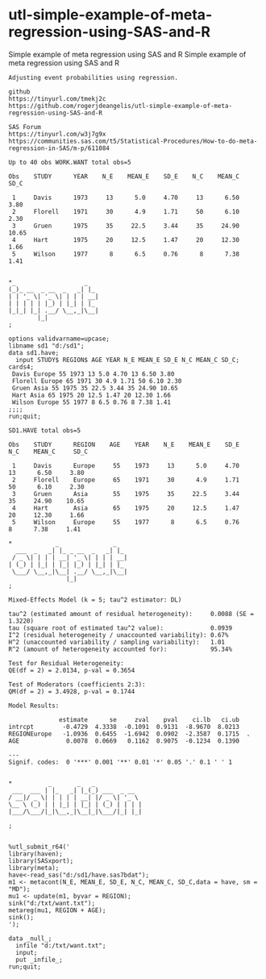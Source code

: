 # utl-simple-example-of-meta-regression-using-SAS-and-R
Simple example of meta regression using SAS and R
    Simple example of meta regression using SAS and R

    Adjusting event probabilities using regression.

    github
    https://tinyurl.com/tmekj2c
    https://github.com/rogerjdeangelis/utl-simple-example-of-meta-regression-using-SAS-and-R

    SAS Forum
    https://tinyurl.com/w3j7g9x
    https://communities.sas.com/t5/Statistical-Procedures/How-to-do-meta-regression-in-SAS/m-p/611084

    Up to 40 obs WORK.WANT total obs=5

    Obs    STUDY      YEAR    N_E    MEAN_E    SD_E    N_C    MEAN_C     SD_C

     1     Davis      1973     13      5.0     4.70     13      6.50     3.80
     2     Florell    1971     30      4.9     1.71     50      6.10     2.30
     3     Gruen      1975     35     22.5     3.44     35     24.90    10.65
     4     Hart       1975     20     12.5     1.47     20     12.30     1.66
     5     Wilson     1977      8      6.5     0.76      8      7.38     1.41


    *_                   _
    (_)_ __  _ __  _   _| |_
    | | '_ \| '_ \| | | | __|
    | | | | | |_) | |_| | |_
    |_|_| |_| .__/ \__,_|\__|
            |_|
    ;

    options validvarname=upcase;
    libname sd1 "d:/sd1";
    data sd1.have;
      input STUDY$ REGION$ AGE YEAR N_E MEAN_E SD_E N_C MEAN_C SD_C;
    cards4;
     Davis Europe 55 1973 13 5.0 4.70 13 6.50 3.80
     Florell Europe 65 1971 30 4.9 1.71 50 6.10 2.30
     Gruen Asia 55 1975 35 22.5 3.44 35 24.90 10.65
     Hart Asia 65 1975 20 12.5 1.47 20 12.30 1.66
     Wilson Europe 55 1977 8 6.5 0.76 8 7.38 1.41
    ;;;;
    run;quit;

    SD1.HAVE total obs=5

    Obs    STUDY      REGION    AGE    YEAR    N_E    MEAN_E    SD_E    N_C    MEAN_C     SD_C

     1     Davis      Europe     55    1973     13      5.0     4.70     13      6.50     3.80
     2     Florell    Europe     65    1971     30      4.9     1.71     50      6.10     2.30
     3     Gruen      Asia       55    1975     35     22.5     3.44     35     24.90    10.65
     4     Hart       Asia       65    1975     20     12.5     1.47     20     12.30     1.66
     5     Wilson     Europe     55    1977      8      6.5     0.76      8      7.38     1.41

    *            _               _
      ___  _   _| |_ _ __  _   _| |_
     / _ \| | | | __| '_ \| | | | __|
    | (_) | |_| | |_| |_) | |_| | |_
     \___/ \__,_|\__| .__/ \__,_|\__|
                    |_|
    ;

    Mixed-Effects Model (k = 5; tau^2 estimator: DL)

    tau^2 (estimated amount of residual heterogeneity):     0.0088 (SE = 1.3220)
    tau (square root of estimated tau^2 value):             0.0939
    I^2 (residual heterogeneity / unaccounted variability): 0.67%
    H^2 (unaccounted variability / sampling variability):   1.01
    R^2 (amount of heterogeneity accounted for):            95.34%

    Test for Residual Heterogeneity:
    QE(df = 2) = 2.0134, p-val = 0.3654

    Test of Moderators (coefficients 2:3):
    QM(df = 2) = 3.4928, p-val = 0.1744

    Model Results:

                  estimate      se     zval    pval    ci.lb   ci.ub
    intrcpt        -0.4729  4.3338  -0.1091  0.9131  -8.9670  8.0213
    REGIONEurope   -1.0936  0.6455  -1.6942  0.0902  -2.3587  0.1715  .
    AGE             0.0078  0.0669   0.1162  0.9075  -0.1234  0.1390

    ---
    Signif. codes:  0 '***' 0.001 '**' 0.01 '*' 0.05 '.' 0.1 ' ' 1


    *          _       _   _
     ___  ___ | |_   _| |_(_) ___  _ __
    / __|/ _ \| | | | | __| |/ _ \| '_ \
    \__ \ (_) | | |_| | |_| | (_) | | | |
    |___/\___/|_|\__,_|\__|_|\___/|_| |_|

    ;


    %utl_submit_r64('
    library(haven);
    library(SASxport);
    library(meta);
    have<-read_sas("d:/sd1/have.sas7bdat");
    m1 <- metacont(N_E, MEAN_E, SD_E, N_C, MEAN_C, SD_C,data = have, sm = "MD");
    mu1 <- update(m1, byvar = REGION);
    sink("d:/txt/want.txt");
    metareg(mu1, REGION + AGE);
    sink();
    ');

    data _null_;
      infile "d:/txt/want.txt";
      input;
      put _infile_;
    run;quit;


